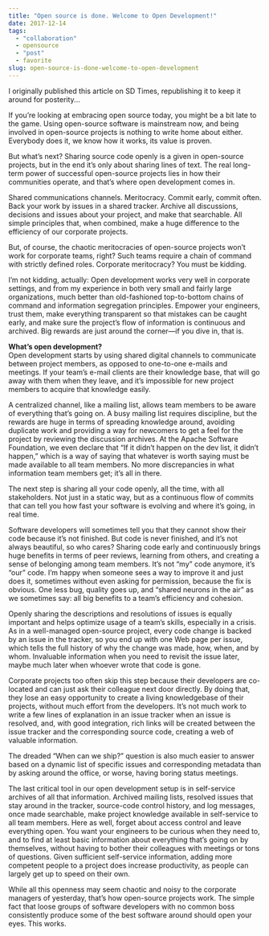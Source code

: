 ```yaml
---
title: "Open source is done. Welcome to Open Development!"
date: 2017-12-14
tags: 
  - "collaboration"
  - opensource
  - "post"
  - favorite
slug: open-source-is-done-welcome-to-open-development
---
```


I originally published this article on SD Times, republishing it to keep it around for posterity...

If you’re looking at embracing open source today, you might be a bit late to the game. Using open-source software is mainstream now, and being involved in open-source projects is nothing to write home about either. Everybody does it, we know how it works, its value is proven.

But what’s next? Sharing source code openly is a given in open-source projects, but in the end it’s only about sharing lines of text. The real long-term power of successful open-source projects lies in how their communities operate, and that’s where open development comes in.

Shared communications channels. Meritocracy. Commit early, commit often. Back your work by issues in a shared tracker. Archive all discussions, decisions and issues about your project, and make that searchable. All simple principles that, when combined, make a huge difference to the efficiency of our corporate projects.

But, of course, the chaotic meritocracies of open-source projects won’t work for corporate teams, right? Such teams require a chain of command with strictly defined roles. Corporate meritocracy? You must be kidding.

I’m not kidding, actually: Open development works very well in corporate settings, and from my experience in both very small and fairly large organizations, much better than old-fashioned top-to-bottom chains of command and information segregation principles. Empower your engineers, trust them, make everything transparent so that mistakes can be caught early, and make sure the project’s flow of information is continuous and archived. Big rewards are just around the corner—if you dive in, that is.

**What’s open development?**  
Open development starts by using shared digital channels to communicate between project members, as opposed to one-to-one e-mails and meetings. If your team’s e-mail clients are their knowledge base, that will go away with them when they leave, and it’s impossible for new project members to acquire that knowledge easily.

A centralized channel, like a mailing list, allows team members to be aware of everything that’s going on. A busy mailing list requires discipline, but the rewards are huge in terms of spreading knowledge around, avoiding duplicate work and providing a way for newcomers to get a feel for the project by reviewing the discussion archives. At the Apache Software Foundation, we even declare that “If it didn’t happen on the dev list, it didn’t happen,” which is a way of saying that whatever is worth saying must be made available to all team members. No more discrepancies in what information team members get; it’s all in there.

The next step is sharing all your code openly, all the time, with all stakeholders. Not just in a static way, but as a continuous flow of commits that can tell you how fast your software is evolving and where it’s going, in real time.

Software developers will sometimes tell you that they cannot show their code because it’s not finished. But code is never finished, and it’s not always beautiful, so who cares? Sharing code early and continuously brings huge benefits in terms of peer reviews, learning from others, and creating a sense of belonging among team members. It’s not “my” code anymore, it’s “our” code. I’m happy when someone sees a way to improve it and just does it, sometimes without even asking for permission, because the fix is obvious. One less bug, quality goes up, and “shared neurons in the air” as we sometimes say: all big benefits to a team’s efficiency and cohesion.

Openly sharing the descriptions and resolutions of issues is equally important and helps optimize usage of a team’s skills, especially in a crisis. As in a well-managed open-source project, every code change is backed by an issue in the tracker, so you end up with one Web page per issue, which tells the full history of why the change was made, how, when, and by whom. Invaluable information when you need to revisit the issue later, maybe much later when whoever wrote that code is gone.

Corporate projects too often skip this step because their developers are co-located and can just ask their colleague next door directly. By doing that, they lose an easy opportunity to create a living knowledgebase of their projects, without much effort from the developers. It’s not much work to write a few lines of explanation in an issue tracker when an issue is resolved, and, with good integration, rich links will be created between the issue tracker and the corresponding source code, creating a web of valuable information.

The dreaded “When can we ship?” question is also much easier to answer based on a dynamic list of specific issues and corresponding metadata than by asking around the office, or worse, having boring status meetings.

The last critical tool in our open development setup is in self-service archives of all that information. Archived mailing lists, resolved issues that stay around in the tracker, source-code control history, and log messages, once made searchable, make project knowledge available in self-service to all team members. Here as well, forget about access control and leave everything open. You want your engineers to be curious when they need to, and to find at least basic information about everything that’s going on by themselves, without having to bother their colleagues with meetings or tons of questions. Given sufficient self-service information, adding more competent people to a project does increase productivity, as people can largely get up to speed on their own.

While all this openness may seem chaotic and noisy to the corporate managers of yesterday, that’s how open-source projects work. The simple fact that loose groups of software developers with no common boss consistently produce some of the best software around should open your eyes. This works.
